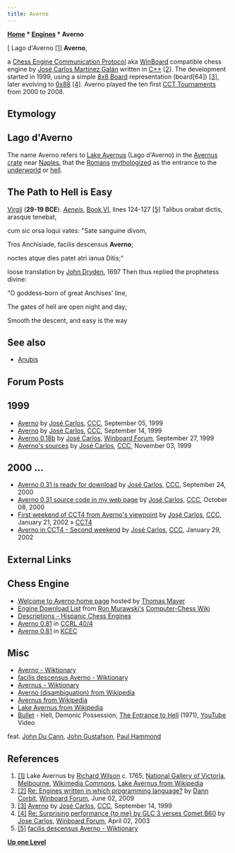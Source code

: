 ```yaml
---
title: Averno
---
```

**[Home](Home "Home") * [Engines](Engines "Engines") * Averno**

\[ Lago d'Averno <a id="cite-note-1" href="#cite-ref-1">[1]</a>
**Averno**,

a [Chess Engine Communication Protocol](Chess_Engine_Communication_Protocol "Chess Engine Communication Protocol") aka [WinBoard](WinBoard "WinBoard") compatible chess engine by [José Carlos Martínez Galán](Jos%C3%A9_Carlos_Mart%C3%ADnez_Gal%C3%A1n "José Carlos Martínez Galán") written in [C++](Cpp "Cpp") <a id="cite-note-2" href="#cite-ref-2">[2]</a>.
The development started in 1999, using a simple [8x8 Board](8x8_Board "8x8 Board") representation (board[64]) <a id="cite-note-3" href="#cite-ref-3">[3]</a>, later evolving to [0x88](0x88 "0x88") <a id="cite-note-4" href="#cite-ref-4">[4]</a>.
Averno played the ten first [CCT Tournaments](CCT_Tournaments "CCT Tournaments") from 2000 to 2008.

## Etymology

## Lago d'Averno

The name Averno refers to [Lake Avernus](https://en.wikipedia.org/wiki/Lake_Avernus) (Lago d'Averno) in the [Avernus crate](https://en.wikipedia.org/wiki/Avernus) near [Naples](https://en.wikipedia.org/wiki/Naples), that the [Romans](https://en.wikipedia.org/wiki/Ancient_Rome) [mythologized](https://en.wikipedia.org/wiki/Roman_mythology) as the entrance to the [underworld](https://en.wikipedia.org/wiki/Underworld) or [hell](https://en.wikipedia.org/wiki/Hell).

## The Path to Hell is Easy

[Virgil](https://en.wikipedia.org/wiki/Virgil) (**29-19 BCE**). *[Aeneis](https://en.wikipedia.org/wiki/Aeneid)*, [Book VI](https://en.wikipedia.org/wiki/Aeneid#Underworld), lines 124-127 <a id="cite-note-5" href="#cite-ref-5">[5]</a>
Talibus orabat dictis, arasque tenebat,

cum sic orsa loqui vates: "Sate sanguine divom,

Tros Anchisiade, facilis descensus **Averno**;

noctes atque dies patet atri ianua Ditis;"

loose translation by [John Dryden](https://en.wikipedia.org/wiki/John_Dryden), 1697
Then thus replied the prophetess divine:

"O goddess-born of great Anchises' line,

The gates of hell are open night and day;

Smooth the descent, and easy is the way

## See also

- [Anubis](Anubis "Anubis")

## Forum Posts

## 1999

- [Averno](https://www.stmintz.com/ccc/index.php?id=67450) by [José Carlos](Jos%C3%A9_Carlos_Mart%C3%ADnez_Gal%C3%A1n "José Carlos Martínez Galán"), [CCC](CCC "CCC"), September 05, 1999
- [Averno](https://www.stmintz.com/ccc/index.php?id=68623) by [José Carlos](Jos%C3%A9_Carlos_Mart%C3%ADnez_Gal%C3%A1n "José Carlos Martínez Galán"), [CCC](CCC "CCC"), September 14, 1999
- [Averno 0.18b](http://www.open-aurec.com/wbforum/viewtopic.php?f=18&t=30371&p=115503) by [José Carlos](Jos%C3%A9_Carlos_Mart%C3%ADnez_Gal%C3%A1n "José Carlos Martínez Galán"), [Winboard Forum](Computer_Chess_Forums "Computer Chess Forums"), September 27, 1999
- [Averno's sources](https://www.stmintz.com/ccc/index.php?id=76197) by [José Carlos](Jos%C3%A9_Carlos_Mart%C3%ADnez_Gal%C3%A1n "José Carlos Martínez Galán"), [CCC](CCC "CCC"), November 03, 1999

## 2000 ...

- [Averno 0.31 is ready for download](https://www.stmintz.com/ccc/index.php?id=130420) by [José Carlos](Jos%C3%A9_Carlos_Mart%C3%ADnez_Gal%C3%A1n "José Carlos Martínez Galán"), [CCC](CCC "CCC"), September 24, 2000
- [Averno 0.31 source code in my web page](https://www.stmintz.com/ccc/index.php?id=132039) by [José Carlos](Jos%C3%A9_Carlos_Mart%C3%ADnez_Gal%C3%A1n "José Carlos Martínez Galán"), [CCC](CCC "CCC"), October 08, 2000
- [First weekend of CCT4 from Averno's viewpoint](https://www.stmintz.com/ccc/index.php?id=208926) by [José Carlos](Jos%C3%A9_Carlos_Mart%C3%ADnez_Gal%C3%A1n "José Carlos Martínez Galán"), [CCC](CCC "CCC"), January 21, 2002 » [CCT4](CCT4 "CCT4")
- [Averno in CCT4 - Second weekend](https://www.stmintz.com/ccc/index.php?id=210736) by [José Carlos](Jos%C3%A9_Carlos_Mart%C3%ADnez_Gal%C3%A1n "José Carlos Martínez Galán"), [CCC](CCC "CCC"), January 29, 2002

## External Links

## Chess Engine

- [Welcome to Averno home page](http://www.quarkchess.de/averno/) hosted by [Thomas Mayer](Thomas_Mayer "Thomas Mayer")
- [Engine Download List](http://www.computer-chess.org/doku.php?id=computer_chess:wiki:download:engine_download_list) from [Ron Murawski's](Ron_Murawski "Ron Murawski") [Computer-Chess Wiki](http://computer-chess.org/doku.php?id=home)
- [Descriptions - Hispanic Chess Engines](https://sites.google.com/site/hispanicchessengines/hispanic-american-engines-1/description)
- [Averno 0.81](http://www.computerchess.org.uk/ccrl/404/cgi/engine_details.cgi?print=Details&each_game=1&eng=Averno%200.81) in [CCRL 40/4](CCRL "CCRL")
- [Averno 0.81](http://kirr.homeunix.org/chess/kcec/cgi/engine_details.cgi?print=Details&match_length=20&eng=Averno+0.81&each_game=1) in [KCEC](KCEC "KCEC")

## Misc

- [Averno - Wiktionary](https://en.wiktionary.org/wiki/Averno)
- [facilis descensus Averno - Wiktionary](https://en.wiktionary.org/wiki/facilis_descensus_Averno)
- [Avernus - Wiktionary](https://en.wiktionary.org/wiki/Avernus)
- [Averno (disambiguation) from Wikipedia](https://en.wikipedia.org/wiki/Averno)
- [Avernus from Wikipedia](https://en.wikipedia.org/wiki/Avernus)
- [Lake Avernus from Wikipedia](https://en.wikipedia.org/wiki/Lake_Avernus)
- [Bullet](https://en.wikipedia.org/wiki/Hard_Stuff) - Hell, Demonic Possession, [The Entrance to Hell](https://www.seaoftranquility.org/reviews.php?op=showcontent&id=9943) (1971), [YouTube](https://en.wikipedia.org/wiki/YouTube) Video

feat. [John Du Cann](Category:John_Du_Cann "Category:John Du Cann"), [John Gustafson](<https://en.wikipedia.org/wiki/John_Gustafson_(musician)>), [Paul Hammond](Category:Paul_Hammond "Category:Paul Hammond")

## References

1. <a id="cite-ref-1" href="#cite-note-1">[1]</a> Lake Avernus by [Richard Wilson](index.php?title=Category:Richard_Wilson&action=edit&redlink=1 "Category:Richard Wilson (page does not exist)") c. 1765, [National Gallery of Victoria](https://en.wikipedia.org/wiki/National_Gallery_of_Victoria), [Melbourne](https://en.wikipedia.org/wiki/Melbourne), [Wikimedia Commons](https://en.wikipedia.org/wiki/Wikimedia_Commons), [Lake Avernus from Wikipedia](https://en.wikipedia.org/wiki/Lake_Avernus)
1. <a id="cite-ref-2" href="#cite-note-2">[2]</a> [Re: Engines written in which programming language?](http://www.open-aurec.com/wbforum/viewtopic.php?f=4&t=50192&p=19006) by [Dann Corbit](Dann_Corbit "Dann Corbit"), [Winboard Forum](Computer_Chess_Forums "Computer Chess Forums"), June 02, 2009
1. <a id="cite-ref-3" href="#cite-note-3">[3]</a> [Averno](https://www.stmintz.com/ccc/index.php?id=68623) by [José Carlos](Jos%C3%A9_Carlos_Mart%C3%ADnez_Gal%C3%A1n "José Carlos Martínez Galán"), [CCC](CCC "CCC"), September 14, 1999
1. <a id="cite-ref-4" href="#cite-note-4">[4]</a> [Re: Surprising performance {to me} by GLC 3 verses Comet B60](http://www.open-aurec.com/wbforum/viewtopic.php?f=18&t=42034&start=1) by [Jose Carlos](Jos%C3%A9_Carlos_Mart%C3%ADnez_Gal%C3%A1n "José Carlos Martínez Galán"), [Winboard Forum](Computer_Chess_Forums "Computer Chess Forums"), April 02, 2003
1. <a id="cite-ref-5" href="#cite-note-5">[5]</a> [facilis descensus Averno - Wiktionary](https://en.wiktionary.org/wiki/facilis_descensus_Averno)

**[Up one Level](Engines "Engines")**

